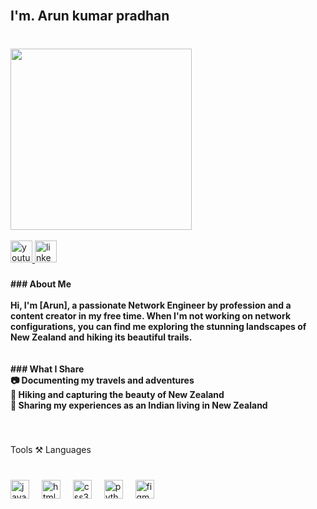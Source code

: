<br clear="both">

<h2 align="left">I'm. Arun kumar pradhan</h2>

###

<br clear="both">

<img align="left" height="290"  src="https://media.giphy.com/media/v1.Y2lkPTc5MGI3NjExOHV2ZXlvYmlrNnNvNmh4dnJkdXpha252anl5cnpzdjdzODg5dWo4eiZlcD12MV9naWZzX3NlYXJjaCZjdD1n/4ilFRqgbzbx4c/giphy.gif"  />

###

<br clear="both">
<br>
<div align="left">
  <a href="https://www.youtube.com/@nzboy-g4k" target="_blank">
    <img src="https://img.shields.io/static/v1?message=Youtube&logo=youtube&label=&color=FF0000&logoColor=white&labelColor=&style=for-the-badge" height="35" alt="youtube logo"  />
  </a>
  <a href="https://www.linkedin.com/in/arun-pradhan-188071337/" target="_blank">
    <img src="https://img.shields.io/static/v1?message=LinkedIn&logo=linkedin&label=&color=0077B5&logoColor=white&labelColor=&style=for-the-badge" height="35" alt="linkedin logo"  />
  </a>
</div>

###

<h4 align="left">
### About Me<br><br>Hi, I'm [Arun], a passionate Network Engineer by profession and a content creator in my free time. When I'm not working on network configurations, you can find me exploring the stunning landscapes of New Zealand and hiking its beautiful trails. <br><br><br>
### What I Share<br>📷 Documenting my travels and adventures  <br>🌲 Hiking and capturing the beauty of New Zealand  <br>🎥 Sharing my experiences as an Indian living in New Zealand</h4>

###

<br clear="both">

<p align="left">Tools ⚒️ Languages</p>

###

<br clear="both">

<div align="left">
  <img src="https://cdn.jsdelivr.net/gh/devicons/devicon/icons/javascript/javascript-original.svg" height="30" alt="javascript logo"  />
  <img width="12" />
  <img src="https://cdn.jsdelivr.net/gh/devicons/devicon/icons/html5/html5-original.svg" height="30" alt="html5 logo"  />
  <img width="12" />
  <img src="https://cdn.jsdelivr.net/gh/devicons/devicon/icons/css3/css3-original.svg" height="30" alt="css3 logo"  />
  <img width="12" />
  <img src="https://cdn.jsdelivr.net/gh/devicons/devicon/icons/python/python-original.svg" height="30" alt="python logo"  />
  <img width="12" />
  <img src="https://cdn.jsdelivr.net/gh/devicons/devicon/icons/figma/figma-original.svg" height="30" alt="figma logo"  />
</div>

###
